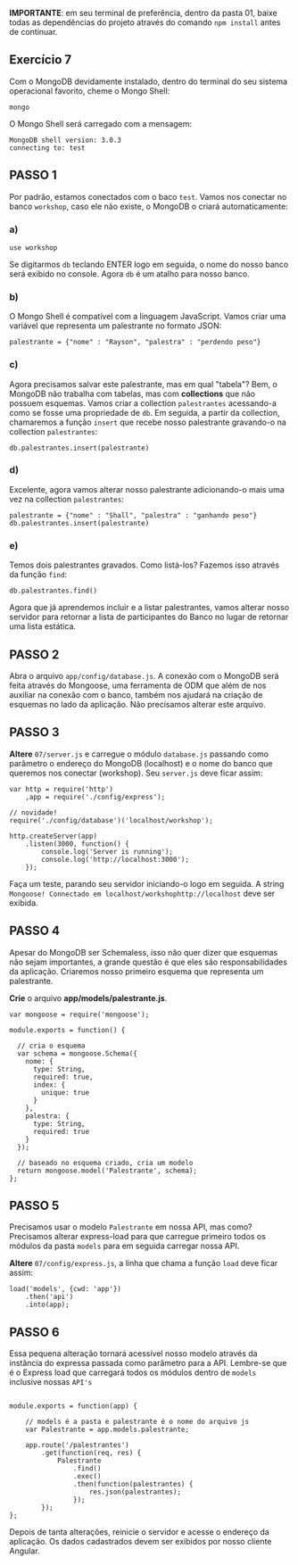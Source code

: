 **IMPORTANTE**: em seu terminal de preferência, dentro da pasta 01, baixe todas as dependências do projeto através do comando `npm install` antes de continuar.

## Exercício 7

Com o MongoDB devidamente instalado, dentro do terminal do seu sistema operacional favorito, cheme o Mongo Shell:

```
mongo
```

O Mongo Shell será carregado com a mensagem:

```
MongoDB shell version: 3.0.3
connecting to: test
```

## PASSO 1
Por padrão, estamos conectados com o baco `test`. Vamos nos conectar no banco `workshop`, caso ele não existe, o MongoDB o criará automaticamente:

### a)
```
use workshop
```

Se digitarmos `db` teclando ENTER logo em seguida, o nome do nosso banco será exibido no console. Agora `db` é um atalho para nosso banco.

### b)
O Mongo Shell é compatível com a linguagem JavaScript. Vamos criar uma variável que representa um palestrante no formato JSON:

```
palestrante = {"nome" : "Rayson", "palestra" : "perdendo peso"}
```

### c)
Agora precisamos salvar este palestrante, mas em qual "tabela"? Bem, o MongoDB não trabalha com tabelas, mas com **collections** que não possuem esquemas. Vamos criar a collection `palestrantes` acessando-a como se fosse uma propriedade de `db`. Em seguida, a partir da collection, chamaremos a função `insert` que recebe nosso palestrante gravando-o na collection `palestrantes`:

```
db.palestrantes.insert(palestrante)
```

### d)
Excelente, agora vamos alterar nosso palestrante adicionando-o mais uma vez na collection `palestrantes`:

```
palestrante = {"nome" : "Shall", "palestra" : "ganhando peso"}
db.palestrantes.insert(palestrante)
```

### e)
Temos dois palestrantes gravados. Como listá-los? Fazemos isso através da função `find`:

```
db.palestrantes.find()
```

Agora que já aprendemos incluir e a listar palestrantes, vamos alterar nosso servidor para retornar a lista de participantes do Banco no lugar de retornar uma lista estática.

## PASSO 2

Abra o arquivo `app/config/database.js`. A conexão com o MongoDB será feita através do Mongoose, uma ferramenta de ODM que além de nos auxiliar na conexão com o banco, também nos ajudará na criação de esquemas no lado da aplicação. Não precisamos alterar este arquivo.

## PASSO 3

**Altere** `07/server.js` e carregue o módulo `database.js` passando como parâmetro o endereço do MongoDB (localhost) e o nome do banco que queremos nos conectar (workshop). Seu `server.js` deve ficar assim:

```
var http = require('http')
    ,app = require('./config/express');

// novidade!
require('./config/database')('localhost/workshop');

http.createServer(app)
    .listen(3000, function() {
        console.log('Server is running');
        console.log('http://localhost:3000');
    });
```
Faça um teste, parando seu servidor iniciando-o logo em seguida. A string `Mongoose! Connectado em localhost/workshophttp://localhost` deve ser exibida.

## PASSO 4
Apesar do MongoDB ser Schemaless, isso não quer dizer que esquemas não sejam importantes, a grande questão é que eles são responsabilidades da aplicação. Criaremos nosso primeiro esquema que representa um palestrante.

**Crie** o arquivo **app/models/palestrante.js**.

```
var mongoose = require('mongoose');

module.exports = function() {
  
  // cria o esquema
  var schema = mongoose.Schema({
    nome: { 
      type: String, 
      required: true,
      index: {
        unique: true
      }
    }, 
    palestra: {
      type: String, 
      required: true
    }
  });

  // baseado no esquema criado, cria um modelo
  return mongoose.model('Palestrante', schema);
};
```

## PASSO 5
Precisamos usar o modelo `Palestrante` em nossa API, mas como? Precisamos alterar express-load para que carregue primeiro todos os módulos da pasta `models` para em seguida carregar nossa API.

**Altere** `07/config/express.js`, a linha que chama a função `load` deve ficar assim:

```
load('models', {cwd: 'app'})
    .then('api')
    .into(app);
```

## PASSO 6
Essa pequena alteração tornará acessível nosso modelo através da instância do expressa passada como parâmetro para a API. Lembre-se que é o Express load que carregará todos os módulos dentro de `models` inclusive nossas `API's`
```

module.exports = function(app) {
    
    // models é a pasta e palestrante é o nome do arquivo js
    var Palestrante = app.models.palestrante;
    
    app.route('/palestrantes')
        .get(function(req, res) {
            Palestrante
                .find()
                .exec()
                .then(function(palestrantes) {
                    res.json(palestrantes);     
                });
        });
};
```

Depois de tanta alterações, reinicie o servidor e acesse o endereço da aplicação. Os dados cadastrados devem ser exibidos por nosso cliente Angular.
